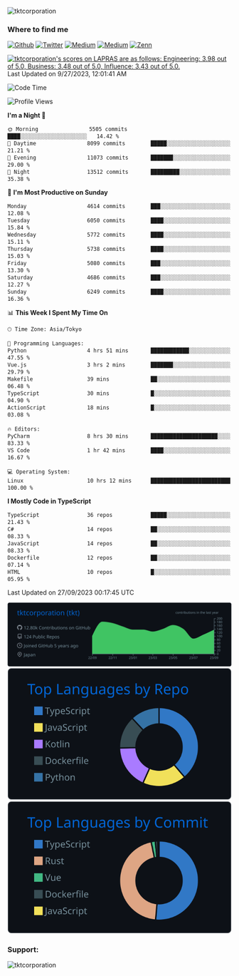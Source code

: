 <p align="left"> <img src="https://komarev.com/ghpvc/?username=tktcorporation&label=Profile%20views&color=0e75b6&style=flat" alt="tktcorporation" /> </p>

<h3>Where to find me</h3>
<p>
<a href="https://github.com/tktcorporation" target="_blank"><img alt="Github" src="https://img.shields.io/badge/GitHub-%2312100E.svg?&style=for-the-badge&logo=Github&logoColor=white" /></a>
<a href="https://twitter.com/tktcorporation" target="_blank"><img alt="Twitter" src="https://img.shields.io/badge/twitter-%231DA1F2.svg?&style=for-the-badge&logo=twitter&logoColor=white" /></a>
<a href="https://www.linkedin.com/in/tktcorporation" target="_blank"><img alt="Medium" src="https://img.shields.io/badge/linkdin-0a66c2.svg?&style=for-the-badge&logo=linkedin&logoColor=white" /></a>
<a href="https://qiita.com/tktcorporation" target="_blank"><img alt="Medium" src="https://img.shields.io/badge/qiita-55C500.svg?&style=for-the-badge&logo=qiita&logoColor=white" /></a>
<a href="https://zenn.dev/tktcorporation" target="_blank"><img alt="Zenn" src="https://img.shields.io/badge/Zenn-3EA8FF.svg?&style=for-the-badge&logo=Zenn&logoColor=white" /></a>
</p>

<!--START_SECTION:lapras-card-->
<p ><a href="https://lapras.com/public/tktcorporation" target="_blank" rel="noopener noreferrer"><img alt="tktcorporation's scores on LAPRAS are as follows: Engineering: 3.98 out of 5.0, Business: 3.48 out of 5.0, Influence: 3.43 out of 5.0." src="https://lapras-card-generator.vercel.app/api/svg?e=3.98&b=3.48&i=3.43&b1=%23232323&b2=%236d6d6d&i1=%23212121&i2=%23818181&l=en" width="300" ></a>  
Last Updated on 9/27/2023, 12:01:41 AM</p>
<!--END_SECTION:lapras-card-->
  
<!--START_SECTION:waka-->
![Code Time](http://img.shields.io/badge/Code%20Time-1%2C160%20hrs%2047%20mins-blue)

![Profile Views](http://img.shields.io/badge/Profile%20Views-1-blue)

**I'm a Night 🦉** 

```text
🌞 Morning                5505 commits        ████░░░░░░░░░░░░░░░░░░░░░   14.42 % 
🌆 Daytime                8099 commits        █████░░░░░░░░░░░░░░░░░░░░   21.21 % 
🌃 Evening                11073 commits       ███████░░░░░░░░░░░░░░░░░░   29.00 % 
🌙 Night                  13512 commits       █████████░░░░░░░░░░░░░░░░   35.38 % 
```
📅 **I'm Most Productive on Sunday** 

```text
Monday                   4614 commits        ███░░░░░░░░░░░░░░░░░░░░░░   12.08 % 
Tuesday                  6050 commits        ████░░░░░░░░░░░░░░░░░░░░░   15.84 % 
Wednesday                5772 commits        ████░░░░░░░░░░░░░░░░░░░░░   15.11 % 
Thursday                 5738 commits        ████░░░░░░░░░░░░░░░░░░░░░   15.03 % 
Friday                   5080 commits        ███░░░░░░░░░░░░░░░░░░░░░░   13.30 % 
Saturday                 4686 commits        ███░░░░░░░░░░░░░░░░░░░░░░   12.27 % 
Sunday                   6249 commits        ████░░░░░░░░░░░░░░░░░░░░░   16.36 % 
```


📊 **This Week I Spent My Time On** 

```text
🕑︎ Time Zone: Asia/Tokyo

💬 Programming Languages: 
Python                   4 hrs 51 mins       ████████████░░░░░░░░░░░░░   47.55 % 
Vue.js                   3 hrs 2 mins        ███████░░░░░░░░░░░░░░░░░░   29.79 % 
Makefile                 39 mins             ██░░░░░░░░░░░░░░░░░░░░░░░   06.48 % 
TypeScript               30 mins             █░░░░░░░░░░░░░░░░░░░░░░░░   04.90 % 
ActionScript             18 mins             █░░░░░░░░░░░░░░░░░░░░░░░░   03.08 % 

🔥 Editors: 
PyCharm                  8 hrs 30 mins       █████████████████████░░░░   83.33 % 
VS Code                  1 hr 42 mins        ████░░░░░░░░░░░░░░░░░░░░░   16.67 % 

💻 Operating System: 
Linux                    10 hrs 12 mins      █████████████████████████   100.00 % 
```

**I Mostly Code in TypeScript** 

```text
TypeScript               36 repos            █████░░░░░░░░░░░░░░░░░░░░   21.43 % 
C#                       14 repos            ██░░░░░░░░░░░░░░░░░░░░░░░   08.33 % 
JavaScript               14 repos            ██░░░░░░░░░░░░░░░░░░░░░░░   08.33 % 
Dockerfile               12 repos            ██░░░░░░░░░░░░░░░░░░░░░░░   07.14 % 
HTML                     10 repos            █░░░░░░░░░░░░░░░░░░░░░░░░   05.95 % 
```




 Last Updated on 27/09/2023 00:17:45 UTC
<!--END_SECTION:waka-->

[![](https://raw.githubusercontent.com/tktcorporation/tktcorporation/master/profile-summary-card-output/github_dark/0-profile-details.svg)](https://github.com/vn7n24fzkq/github-profile-summary-cards)
[![](https://raw.githubusercontent.com/tktcorporation/tktcorporation/master/profile-summary-card-output/github_dark/1-repos-per-language.svg)](https://github.com/vn7n24fzkq/github-profile-summary-cards) [![](https://raw.githubusercontent.com/tktcorporation/tktcorporation/master/profile-summary-card-output/github_dark/2-most-commit-language.svg)](https://github.com/vn7n24fzkq/github-profile-summary-cards)

<h3 align="left">Support:</h3>
<p><a href="https://www.buymeacoffee.com/tktcorporation"> <img align="left" src="https://cdn.buymeacoffee.com/buttons/v2/default-yellow.png" height="50" width="210" alt="tktcorporation" /></a></p><br><br>
